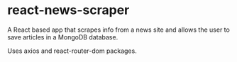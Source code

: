 # react-news-scraper
A React based app that scrapes info from a news site and allows the user to save articles in a MongoDB database.

Uses axios and react-router-dom packages.

